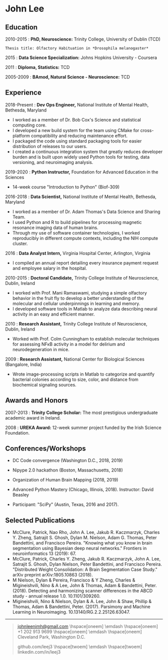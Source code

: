 John Lee
==========

Education
---------

2010-2015
:   **PhD, Neuroscience:** Trinity College, University of Dublin (TCD)

    Thesis title: Olfactory Habituation in *Drosophila melanogaster*

2015
:   **Data Science Specialization:** Johns Hopkins University - Coursera

2011
:   **Diploma, Statistics:** TCD

2005-2009
:   **BAmod, Natural Science - Neuroscience:** TCD

<!-- 
Skills
---

**Programming** In addition to several years of Matlab programming, I have been programming daily for 3 years with R, Python, and Bash.
This more recent experience has been predominantly with data wrangling and assembling/modifying reproducible-pipelines using pre-existing algorithms/software suites 
but I have also contributed extensively to several open-source libraries on github, including some outside the domain of human-neuroimaging.

**Testing and packaging software**
I have some experience with continuous-integration tools (travis, circleci),
testing infrastructures (nose, pytest, ctest), and software packaging (pip, conda, cpack).

**Distributed computation**
Predominantly in the context of human neuroimaging software I have leveraged compute-cluster resources through several front-ends (dask, ippyparallel, swarm, slurm, nipype) and have some experience with AWS cloud-computing.

**Containers**
I am expert in using and defining software environments with container technologies (docker and singularity).

**Automation**
On a daily basis I automate workflows using tools like crontab, bash, and python to improve the efficiency, reproducibility, and scalability of several aspects of my role.

**System administration**
I am part of a team that maintains GPU-compute servers as part of the work at the NIH. This administrative experience is limited to the Ubuntu operating system.

**Best practice**
I have been involved in several workshops on best practices for scientific computing and software development (in the role of teacher, helper, or curriculum developer). -->



<!-- **Collaboration:** Whenever I generate a solution to a problem, I seek to build off what already exists.
 To do so, I collaborate with people on-site and others across other academic institutions who work in my domain.
  I continually work to develop the requisite skills in tooling and communication to become more effective at collaborative problem solving strategies.
 -->
<!-- **Relational databases:** I have limited experience with SQL from teaching courses in Software Carpentry and from using SQLAlchemy to interface to a pre-existing database. -->

<!-- **Medicare and insurance claims data:** When working at Virginia Hospital Center, I worked with some records of CPT codes. My experience with this was limited to a couple of months though. -->


Experience
---

2018-Present
:   **Dev Ops Engineer,** National Institute of Mental Health, Bethesda, Maryland

+ I worked as a member of Dr. Bob Cox's Science and statistical computing core.
+ I developed a new build system for the team using CMake for cross-platform compatibility and reducing maintenance effort.
+ I packaged the code using standard packaging tools for easier distribution of releases to our users.
+ I created a continuous integration system that greatly reduces developer burden and is built upon widely used Python tools for testing, data versioning, and neuroimaging analysis.

2019-2020
:   **Python Instructor,** Foundation for Advanced Education in the Sciences

+ 14-week course "Introduction to Python" (Biof-309)

2016-2018
:   **Data Scientist,** National Institute of Mental Health, Bethesda, Maryland

+ I worked as a member of Dr. Adam Thomas's Data Science and Sharing Team.
+ I used Python and R to build pipelines for processing magnetic resonance imaging data of human brains.
+ Through my use of software container technologies, I worked reproducibly in different compute contexts, including the NIH compute cluster.

2016
: **Data Analyst Intern,** Virginia Hospital Center, Arlington, Virginia

+ I compiled an annual report detailing every insurance payment request and employee salary in the hospital.

2010-2015
:  **Doctoral Candidate,** Trinity College Institute of Neuroscience, Dublin, Ireland

+ I worked with Prof. Mani Ramaswami, studying a simple olfactory behavior in the fruit fly to develop a better understanding of the molecular and cellular underpinnings in learning and memory.
+ I developed software tools in Matlab to analyze data describing neural activity in an easy and efficient manner.


2010
:  **Research Assistant,** Trinity College Institute of Neuroscience, Dublin, Ireland

+ Worked with Prof. Colm Cunningham to establish molecular techniques for assessing NFκB activity in a model for delirium and neurodegeneration in mice.

2009
: **Research Assistant,** National Center for Biological Sciences (Bangalore, India)

+  Wrote image-processing scripts in Matlab to categorize and quantify bacterial colonies according to size, color, and distance from biochemical signaling sources.


Awards and Honors
---

 2007-2013
 :  **Trinity College Scholar:** The most prestigious undergraduate academic award in Ireland.

2008
: **UREKA Award:** 12-week summer project funded by the Irish Science Foundation.


<!-- Leadership positions
---

2010-2014
:   **President, Treasurer:** Dublin University Neuroscience Society

2015
: **Dive Leader & Open Water Instructor:** British Sub-Aqua Club
 -->
Conferences/Workshops
---

* DC Code convergence (Washington D.C., 2018, 2019)

* Nipype 2.0 hackathon (Boston, Massachusetts, 2018)

* Organization of Human Brain Mapping (2018, 2019)

* Advanced Python Mastery (Chicago, Illinois, 2018). Instructor: David Beasley

* Participant: "SciPy"  (Austin, Texas, 2016 and 2017).


Selected Publications
---

* McClure, Patrick, Nao Rho, John A. Lee, Jakub R. Kaczmarzyk, Charles Y. Zheng, Satrajit S. Ghosh, Dylan M. Nielson, Adam G. Thomas, Peter Bandettini, and Francisco Pereira. "Knowing what you know in brain segmentation using Bayesian deep neural networks." Frontiers in neuroinformatics 13 (2019): 67.
* McClure, Patrick, Charles Y. Zheng, Jakub R. Kaczmarzyk, John A. Lee, Satrajit S. Ghosh, Dylan Nielson, Peter Bandettini, and Francisco Pereira. "Distributed Weight Consolidation: A Brain Segmentation Case Study." arXiv preprint arXiv:1805.10863 (2018).
* M Nielson, Dylan & Pereira, Francisco & Y Zheng, Charles & Migineishvili, Nino & A Lee, John & Thomas, Adam & Bandettini, Peter. (2018). Detecting and harmonizing scanner differences in the ABCD study - annual release 1.0. 10.1101/309260.
* Migineishvili, Nino & Nielson, Dylan & A. Lee, John & Shaw, Phillip & Thomas, Adam & Bandettini, Peter. (2017). Parsimony and Machine Learning in Neuroimaging. 10.13140/RG.2.2.25126.63047.
<!--Indian brain:https://www.biorxiv.org/content/10.1101/2020.05.08.077172v1-->


---

> johnleenimh@gmail.com \hspace[oneem] \emdash  \hspace[oneem] +1 202 913 9699 \hspace[oneem] \emdash \hspace[oneem] Cleveland Park, Washington D.C.
>
> github.com/leej3 \hspace[twoem] \emdash \hspace[twoem] linkedin.com/in/leej3
>
